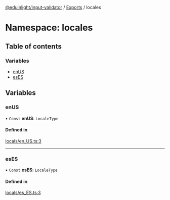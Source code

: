 [@eduinlight/input-validator](../README.md) / [Exports](../modules.md) / locales

# Namespace: locales

## Table of contents

### Variables

- [enUS](locales.md#enus)
- [esES](locales.md#eses)

## Variables

### enUS

• `Const` **enUS**: `LocaleType`

#### Defined in

[locals/en_US.ts:3](https://github.com/eduinlight/input-validator/blob/7cb5ff8/src/locals/en_US.ts#L3)

___

### esES

• `Const` **esES**: `LocaleType`

#### Defined in

[locals/es_ES.ts:3](https://github.com/eduinlight/input-validator/blob/7cb5ff8/src/locals/es_ES.ts#L3)
